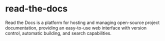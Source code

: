 # read-the-docs
Read the Docs is a platform for hosting and managing open-source project documentation, providing an easy-to-use web interface with version control, automatic building, and search capabilities.
